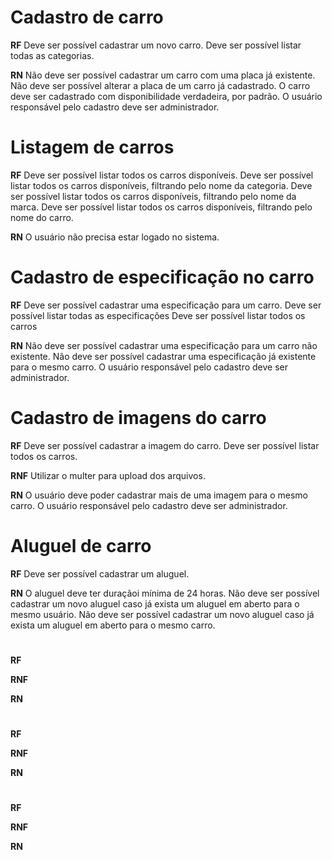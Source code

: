 # Cadastro de carro

**RF** 
Deve ser possível cadastrar um novo carro.
Deve ser possível listar todas as categorias.

**RN**
Não deve ser possível cadastrar um carro com uma placa já existente.
Não deve ser possível alterar a placa de um carro já cadastrado.
O carro deve ser cadastrado com disponibilidade verdadeira, por padrão.
O usuário responsável pelo cadastro deve ser administrador.

# Listagem de carros

**RF** 
Deve ser possível listar todos os carros disponíveis.
Deve ser possível listar todos os carros disponíveis, filtrando pelo nome da categoria.
Deve ser possível listar todos os carros disponíveis, filtrando pelo nome da marca.
Deve ser possível listar todos os carros disponíveis, filtrando pelo nome do carro.

**RN**
O usuário não precisa estar logado no sistema.

# Cadastro de especificação no carro

**RF** 
Deve ser possível cadastrar uma especificação para um carro.
Deve ser possível listar todas as especificações
Deve ser possível listar todos os carros

**RN**
Não deve ser possível cadastrar uma especificação para um carro não existente.
Não deve ser possível cadastrar uma especificação já existente para o mesmo carro.
O usuário responsável pelo cadastro deve ser administrador.


# Cadastro de imagens do carro

**RF** 
Deve ser possível cadastrar a imagem do carro.
Deve ser possível listar todos os carros.

**RNF** 
Utilizar o multer para upload dos arquivos.

**RN**
O usuário deve poder cadastrar mais de uma imagem para o mesmo carro.
O usuário responsável pelo cadastro deve ser administrador.


# Aluguel de carro

**RF** 
Deve ser possível cadastrar um aluguel.

**RN**
O aluguel deve ter duraçãoi mínima de 24 horas.
Não deve ser possível cadastrar um novo aluguel caso já exista um aluguel em aberto para o mesmo usuário.
Não deve ser possível cadastrar um novo aluguel caso já exista um aluguel em aberto para o mesmo carro.


# 

**RF** 

**RNF** 

**RN**

# 

**RF** 

**RNF** 

**RN**

# 

**RF** 

**RNF** 

**RN**


